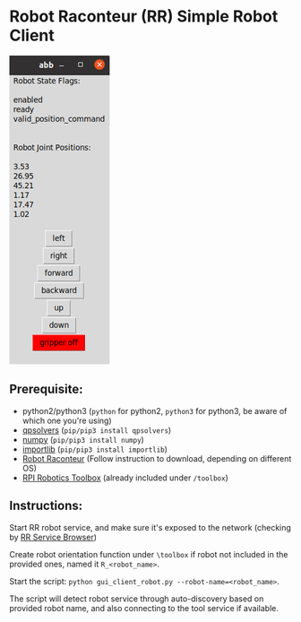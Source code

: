 # Robot Raconteur (RR) Simple Robot Client
![](images/gui.png)

## Prerequisite:
* python2/python3 (`python` for python2, `python3` for python3, be aware of which one you're using)
* [qpsolvers](https://pypi.org/project/qpsolvers/) (`pip/pip3 install qpsolvers`)
* [numpy](https://pypi.org/project/numpy/) (`pip/pip3 install numpy`)
* [importlib](https://pypi.org/project/importlib/) (`pip/pip3 install importlib`)
* [Robot Raconteur](https://github.com/robotraconteur/robotraconteur/wiki/Download) (Follow instruction to download, depending on different OS)
* [RPI Robotics Toolbox](https://github.com/rpiRobotics/general-robotics-toolbox/tree/master/Python) (already included under `/toolbox`)


## Instructions:
Start RR robot service, and make sure it's exposed to the network (checking by [RR Service Browser](https://github.com/robotraconteur/RobotRaconteur_ServiceBrowser))

Create robot orientation function under `\toolbox` if robot not included in the provided ones, named it `R_<robot_name>`.

Start the script:
`python gui_client_robot.py --robot-name=<robot_name>`.

The script will detect robot service through auto-discovery based on provided robot name, and also connecting to the tool service if available.
